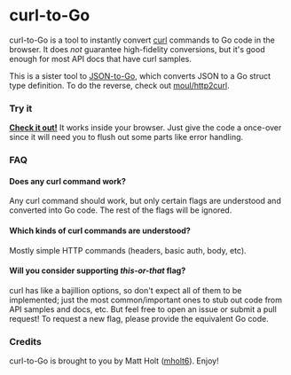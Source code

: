 curl-to-Go
===========

curl-to-Go is a tool to instantly convert [curl](http://curl.haxx.se) commands to Go code in the browser. It does *not* guarantee high-fidelity conversions, but it's good enough for most API docs that have curl samples.

This is a sister tool to [JSON-to-Go](https://mholt.github.io/json-to-go), which converts JSON to a Go struct type definition. To do the reverse, check out [moul/http2curl](https://github.com/moul/http2curl).

### Try it

**[Check it out!](https://primeyang.github.io/curl-to-go/)** It works inside your browser. Just give the code a once-over since it will need you to flush out some parts like error handling.


### FAQ

#### Does any curl command work?

Any curl command should work, but only certain flags are understood and converted into Go code. The rest of the flags will be ignored.

#### Which kinds of curl commands are understood?

Mostly simple HTTP commands (headers, basic auth, body, etc).

#### Will you consider supporting *this-or-that* flag?

curl has like a bajillion options, so don't expect all of them to be implemented; just the most common/important ones to stub out code from API samples and docs, etc. But feel free to open an issue or submit a pull request! To request a new flag, please provide the equivalent Go code.



### Credits

curl-to-Go is brought to you by Matt Holt ([mholt6](https://twitter.com/mholt6)). Enjoy!

